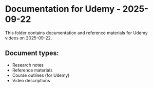 # Documentation for Udemy - 2025-09-22

This folder contains documentation and reference materials for Udemy videos on 2025-09-22.

## Document types:
- Research notes
- Reference materials
- Course outlines (for Udemy)
- Video descriptions
